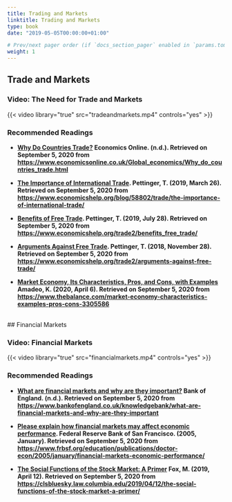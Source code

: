 ```yaml
---
title: Trading and Markets
linktitle: Trading and Markets
type: book
date: "2019-05-05T00:00:00+01:00"

# Prev/next pager order (if `docs_section_pager` enabled in `params.toml`)
weight: 1
---
```


## Trade and Markets

### Video: The Need for Trade and Markets
{{< video library="true" src="tradeandmarkets.mp4" controls="yes" >}}

### Recommended Readings

* **[Why Do Countries Trade?](https://www.economicsonline.co.uk/Global_economics/Why_do_countries_trade.html) Economics Online. (n.d.). Retrieved on September 5, 2020 from https://www.economicsonline.co.uk/Global_economics/Why_do_countries_trade.html**

* **[The Importance of International Trade](https://www.economicshelp.org/blog/58802/trade/the-importance-of-international-trade/). Pettinger, T. (2019, March 26). Retrieved on September 5, 2020 from https://www.economicshelp.org/blog/58802/trade/the-importance-of-international-trade/**

* **[Benefits of Free Trade](https://www.economicshelp.org/trade2/benefits_free_trade/). Pettinger, T. (2019, July 28). Retrieved on September 5, 2020 from https://www.economicshelp.org/trade2/benefits_free_trade/**

* **[Arguments Against Free Trade](https://www.economicshelp.org/trade2/arguments-against-free-trade/). Pettinger, T. (2018, November 28). Retrieved on September 5, 2020 from https://www.economicshelp.org/trade2/arguments-against-free-trade/**

* **[Market Economy, Its Characteristics, Pros, and Cons, with Examples](https://www.thebalance.com/market-economy-characteristics-examples-pros-cons-3305586) Amadeo, K. (2020, April 6). Retrieved on September 5, 2020 from https://www.thebalance.com/market-economy-characteristics-examples-pros-cons-3305586**

</br>
## Financial Markets

### Video: Financial Markets
{{< video library="true" src="financialmarkets.mp4" controls="yes" >}}

### Recommended Readings

* **[What are financial markets and why are they important?](https://www.bankofengland.co.uk/knowledgebank/what-are-financial-markets-and-why-are-they-important) Bank of England. (n.d.). Retrieved on September 5, 2020 from https://www.bankofengland.co.uk/knowledgebank/what-are-financial-markets-and-why-are-they-important**

* **[Please explain how financial markets may affect economic performance](https://www.frbsf.org/education/publications/doctor-econ/2005/january/financial-markets-economic-performance/). Federal Reserve Bank of San Francisco.  (2005, January). Retrieved on September 5, 2020 from https://www.frbsf.org/education/publications/doctor-econ/2005/january/financial-markets-economic-performance/**

* **[The Social Functions of the Stock Market: A Primer](https://clsbluesky.law.columbia.edu/2019/04/12/the-social-functions-of-the-stock-market-a-primer/) Fox, M. (2019, April 12). Retrieved on September 5, 2020 from https://clsbluesky.law.columbia.edu/2019/04/12/the-social-functions-of-the-stock-market-a-primer/**